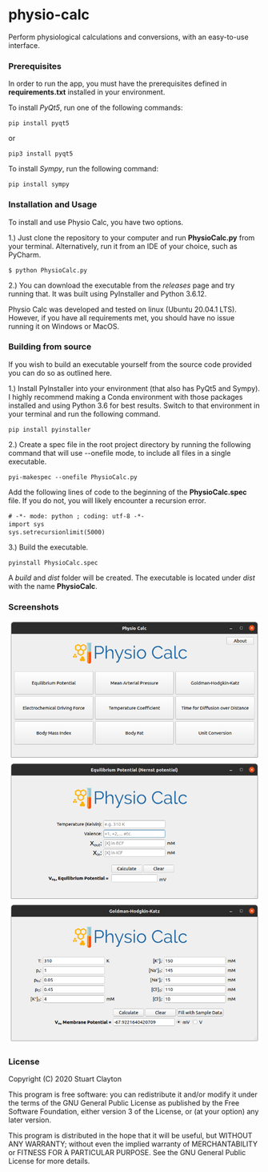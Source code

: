 # physio-calc
Perform physiological calculations and conversions, with an easy-to-use interface.

### Prerequisites 
In order to run the app, you must have the prerequisites defined in **requirements.txt** installed in your environment.

To install *PyQt5*, run one of the following commands:
~~~
pip install pyqt5
~~~

or

~~~
pip3 install pyqt5
~~~

To install *Sympy*, run the following command:
~~~
pip install sympy
~~~

### Installation and Usage
To install and use Physio Calc, you have two options.

1.) Just clone the repository to your computer and run **PhysioCalc.py** from your terminal. Alternatively, run it from an IDE of your choice, such as PyCharm.
~~~
$ python PhysioCalc.py
~~~

2.) You can download the executable from the *releases* page and try running that. It was built using PyInstaller and Python 3.6.12.

Physio Calc was developed and tested on linux (Ubuntu 20.04.1 LTS). However, if you have all requirements met, you should have no issue running it on Windows or MacOS.

### Building from source
If you wish to build an executable yourself from the source code provided you can do so as outlined here.

1.) Install PyInstaller into your environment (that also has PyQt5 and Sympy). I highly recommend making a Conda environment with those packages installed and using Python 3.6 for best results. Switch to that environment in your terminal and run the following command.
~~~
pip install pyinstaller
~~~

2.) Create a spec file in the root project directory by running the following command that will use --onefile mode, to include all files in a single executable.
~~~
pyi-makespec --onefile PhysioCalc.py
~~~

Add the following lines of code to the beginning of the **PhysioCalc.spec** file. If you do not, you will likely encounter a recursion error.
~~~
# -*- mode: python ; coding: utf-8 -*-
import sys
sys.setrecursionlimit(5000)
~~~

3.) Build the executable.
~~~
pyinstall PhysioCalc.spec
~~~
A *build* and *dist* folder will be created. The executable is located under *dist* with the name **PhysioCalc**.

### Screenshots
![Main Menu](/screenshots/MainMenu.png)
![Nernst](/screenshots/Nernst.png)
![GHK](/screenshots/GHK.png)

### License

Copyright (C) 2020 Stuart Clayton

This program is free software: you can redistribute it and/or modify it under the terms of the GNU General Public License as published by the Free Software Foundation, either version 3 of the License, or (at your option) any later version.

This program is distributed in the hope that it will be useful, but WITHOUT ANY WARRANTY; without even the implied warranty of MERCHANTABILITY or FITNESS FOR A PARTICULAR PURPOSE. See the GNU General Public License for more details.
